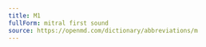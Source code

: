 ```yaml
---
title: M1
fullForm: mitral first sound
source: https://openmd.com/dictionary/abbreviations/m
---
```

